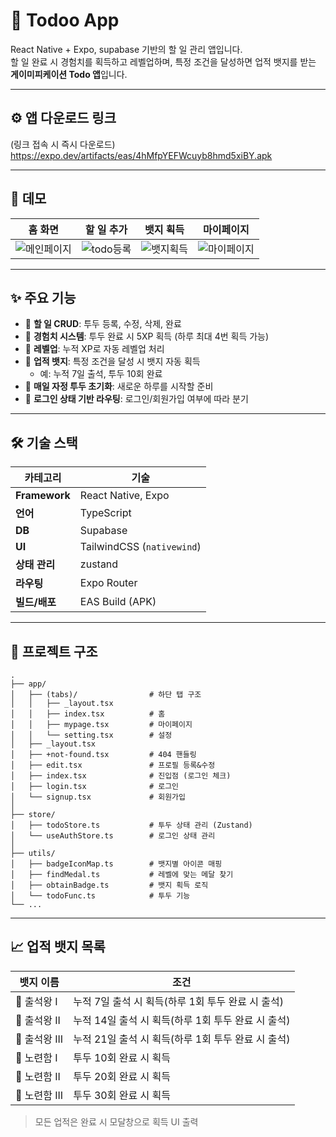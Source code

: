 # 📱 Todoo App

React Native + Expo, supabase 기반의 할 일 관리 앱입니다.  
할 일 완료 시 경험치를 획득하고 레벨업하며, 특정 조건을 달성하면 업적 뱃지를 받는 **게이미피케이션 Todo 앱**입니다.

---

## ⚙ 앱 다운로드 링크
(링크 접속 시 즉시 다운로드)  
https://expo.dev/artifacts/eas/4hMfpYEFWcuyb8hmd5xiBY.apk

---

## 🎥 데모

| 홈 화면 | 할 일 추가 | 뱃지 획득 | 마이페이지 |
| ------- | ---------- | ------- | ---------- |
| ![메인페이지](https://github.com/user-attachments/assets/e338f1bb-3f53-4ddc-b982-43e5e0148264) | ![todo등록](https://github.com/user-attachments/assets/43f8d010-64a6-4f3e-8598-f5428f50433f) | ![뱃지획득](https://github.com/user-attachments/assets/c30ebae3-4d0e-433a-a3bb-72a4848f30ba) | ![마이페이지](https://github.com/user-attachments/assets/5974f7b5-f3f0-4197-80f2-e67da79cf17f)

---

## ✨ 주요 기능

- 📝 **할 일 CRUD**: 투두 등록, 수정, 삭제, 완료
- 🌱 **경험치 시스템**: 투두 완료 시 5XP 획득 (하루 최대 4번 획득 가능)
- 🧠 **레벨업**: 누적 XP로 자동 레벨업 처리
- 🏅 **업적 뱃지**: 특정 조건을 달성 시 뱃지 자동 획득
  - 예: 누적 7일 출석, 투두 10회 완료
- 🌙 **매일 자정 투두 초기화**: 새로운 하루를 시작할 준비
- 🔐 **로그인 상태 기반 라우팅**: 로그인/회원가입 여부에 따라 분기

---

## 🛠 기술 스택

| 카테고리 | 기술 |
|----------|------|
| **Framework** | React Native, Expo |
| **언어** | TypeScript |
| **DB** | Supabase |
| **UI** | TailwindCSS (`nativewind`) |
| **상태 관리** | zustand |
| **라우팅** | Expo Router |
| **빌드/배포** | EAS Build (APK) |

---

## 📁 프로젝트 구조

```
.
├── app/
│   ├── (tabs)/                # 하단 탭 구조
│   │   ├── _layout.tsx
│   │   ├── index.tsx          # 홈
│   │   ├── mypage.tsx         # 마이페이지
│   │   └── setting.tsx        # 설정
│   ├── _layout.tsx            
│   ├── +not-found.tsx         # 404 핸들링
│   ├── edit.tsx               # 프로필 등록&수정
│   ├── index.tsx              # 진입점 (로그인 체크)
│   ├── login.tsx              # 로그인
│   └── signup.tsx             # 회원가입
│
├── store/
│   ├── todoStore.ts           # 투두 상태 관리 (Zustand)
│   └── useAuthStore.ts        # 로그인 상태 관리
│
├── utils/
│   ├── badgeIconMap.ts        # 뱃지별 아이콘 매핑
│   ├── findMedal.ts           # 레벨에 맞는 메달 찾기
│   ├── obtainBadge.ts         # 뱃지 획득 로직
│   └── todoFunc.ts            # 투두 기능
└── ...
```

---

## 📈 업적 뱃지 목록

| 뱃지 이름 | 조건 |
|-----------|------|
| 🥇 출석왕 I | 누적 7일 출석 시 획득(하루 1회 투두 완료 시 출석) |
| 🥇 출석왕 II | 누적 14일 출석 시 획득(하루 1회 투두 완료 시 출석) |
| 🥇 출석왕 III | 누적 21일 출석 시 획득(하루 1회 투두 완료 시 출석) |
| 🔁 노련함 I | 투두 10회 완료 시 획득 |
| 🔁 노련함 II | 투두 20회 완료 시 획득 |
| 🔁 노련함 III | 투두 30회 완료 시 획득 |

> 모든 업적은 완료 시 모달창으로 획득 UI 출력
